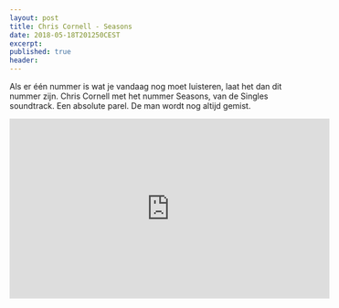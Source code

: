 ```yaml
---
layout: post
title: Chris Cornell - Seasons
date: 2018-05-18T201250CEST
excerpt:
published: true
header:
---
```

Als er één nummer is wat je vandaag nog moet luisteren, laat het dan dit nummer zijn. Chris Cornell met het nummer Seasons, van de Singles soundtrack. Een absolute parel. De man wordt nog altijd gemist.

<iframe width="560" height="315" src="https://www.youtube-nocookie.com/embed/1uwT1Q6JeB4?rel=0&amp;showinfo=0" frameborder="0" allow="autoplay; encrypted-media" allowfullscreen></iframe>
